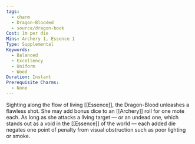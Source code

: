 ```yaml
---
tags:
  - charm
  - Dragon-Blooded
  - source/dragon-book
Cost: 1m per die
Mins: Archery 1, Essence 1
Type: Supplemental
Keywords:
  - Balanced
  - Excellency
  - Uniform
  - Wood
Duration: Instant
Prerequisite Charms:
  - None
---
```

Sighting along the flow of living [[Essence]], the Dragon-Blood unleashes a flawless shot. She may add bonus dice to an [[Archery]] roll for one mote each. As long as she attacks a living target — or an undead one, which stands out as a void in the [[Essence]] of the world — each added die negates one point of penalty from visual obstruction such as poor lighting or smoke.